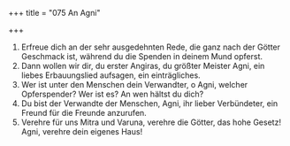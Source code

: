 +++
title = "075 An Agni"

+++


1.	Erfreue dich an der sehr ausgedehnten Rede, die ganz nach der Götter Geschmack ist, während du die Spenden in deinem Mund opferst.
2.	Dann wollen wir dir, du erster Angiras, du größter Meister Agni, ein liebes Erbauungslied aufsagen, ein einträgliches.
3.	Wer ist unter den Menschen dein Verwandter, o Agni, welcher Opferspender? Wer ist es? An wen hältst du dich?
4.	Du bist der Verwandte der Menschen, Agni, ihr lieber Verbündeter, ein Freund für die Freunde anzurufen.
5.	Verehre für uns Mitra und Varuna, verehre die Götter, das hohe Gesetz! Agni, verehre dein eigenes Haus!


